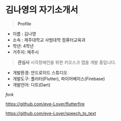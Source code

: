 # 김나영의 자기소개서


> **Profile**
- 이름 : 김나영
- 소속 : 제주대학교 사범대학 컴퓨터교육과
- 학년: 4학년
- 거주지: 제주시

>**관심사**
 시각장애인을 위한 키오스크 앱을 개발 중입니다.
 - 개발환경: 안드로이드 스튜디오
 - 개발도구: 플러터(Flutter), 파이어베이스(Firebase)
 - 개발언어: 다트(Dart)
 
 *fork*
 
https://github.com/eve-Lover/flutterfire

https://github.com/eve-Lover/speech_to_text
